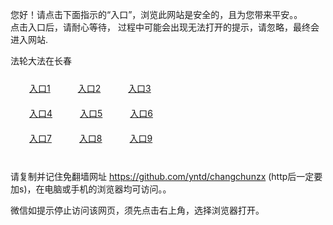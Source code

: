 您好！请点击下面指示的“入口”，浏览此网站是安全的，且为您带来平安。。 <br/>
点击入口后，请耐心等待， 过程中可能会出现无法打开的提示，请忽略，最终会进入网站. </br>

法轮大法在长春<br/>
<div style="padding:10px"><a style="margin:20px" target="_blank" href="https://d2wxpes3wh2nxx.cloudfront.net/2Qpsp?yxvmgx" id="ccLink1" rel="nofollow">入口1</a> <a target="_blank" style="margin:20px" href="https://d35ht2q2a0r91q.cloudfront.net/2Qpsp?cwsdkal" id="ccLink2" rel="nofollow">入口2</a> <a style="margin:20px" target="_blank" href="https://d3ghnalkyv4lau.cloudfront.net/2Qpsp?nbimrjic" id="ccLink3" rel="nofollow">入口3</a></div>

<div style="padding:10px" ><a style="margin:20px" target="_blank" href="https://d2wxpes3wh2nxx.cloudfront.net/2Qpsp?yxvmgx" id="ccLink4" rel="nofollow">入口4</a> <a style="margin:20px" href="https://d35ht2q2a0r91q.cloudfront.net/2Qpsp?cwsdkal" target="_blank" id="ccLink5" rel="nofollow">入口5</a> <a style="margin:20px" href="https://d3ghnalkyv4lau.cloudfront.net/2Qpsp?nbimrjic" target="_blank" id="ccLink6" rel="nofollow">入口6</a></div>

<div style="padding:10px"><a style="margin:20px" target="_blank" href="https://d2wxpes3wh2nxx.cloudfront.net/2Qpsp?yxvmgx" id="ccLink7" rel="nofollow">入口7</a> <a style="margin:20px" href="https://d35ht2q2a0r91q.cloudfront.net/2Qpsp?cwsdkal" target="_blank" id="ccLink8" rel="nofollow">入口8</a> <a style="margin:20px" target="_blank" href="https://d3ghnalkyv4lau.cloudfront.net/2Qpsp?nbimrjic" id="ccLink9" rel="nofollow">入口9</a></div>

<br/>



请复制并记住免翻墙网址 https://github.com/yntd/changchunzx (http后一定要加s)，在电脑或手机的浏览器均可访问。。<br/>

微信如提示停止访问该网页，须先点击右上角，选择浏览器打开。
